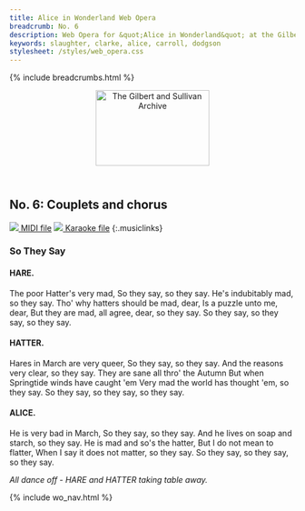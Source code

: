 ```yaml
---
title: Alice in Wonderland Web Opera
breadcrumb: No. 6
description: Web Opera for &quot;Alice in Wonderland&quot; at the Gilbert and Sullivan Archive
keywords: slaughter, clarke, alice, carroll, dodgson
stylesheet: /styles/web_opera.css
---
```


{% include breadcrumbs.html %}
<header>
    <a href="../../index.html"><img src="https://gsarchive.net/layout/images/logo3sm.jpg" alt="The Gilbert and Sullivan Archive" width="200" height="133" border="0"></a>
    <div class=titlecard style="background-color: #ffffcc; background-image: url(../graphics/title.gif)" title="Alice in Wonderland"></div>
</header>

## No. 6: Couplets and chorus

[ ![](/layout/images/midi.gif) MIDI file](../alice/aiw06.mid)
[ ![](/layout/images/midi_karaoke.gif) Karaoke file](../alice/kar/aiw06.kar)
{:.musiclinks}

### So They Say

#### HARE.
The poor Hatter's very mad,
So they say, so they say.
He's indubitably mad, so they say.
Tho' why hatters should be mad, dear,
Is a puzzle unto me, dear,
But they are mad, all agree, dear, so they say.
So they say, so they say, so they say.

#### HATTER.
Hares in March are very queer,
So they say, so they say.
And the reasons very clear, so they say.
They are sane all thro' the Autumn
But when Springtide winds have caught 'em
Very mad the world has thought 'em, so they say.
So they say, so they say, so they say.

#### ALICE.
He is very bad in March,
So they say, so they say.
And he lives on soap and starch, so they say.
He is mad and so's the hatter,
But I do not mean to flatter,
When I say it does not matter, so they say.
So they say, so they say, so they say.

*All dance off - HARE and HATTER taking table away.*

{% include wo_nav.html %}
